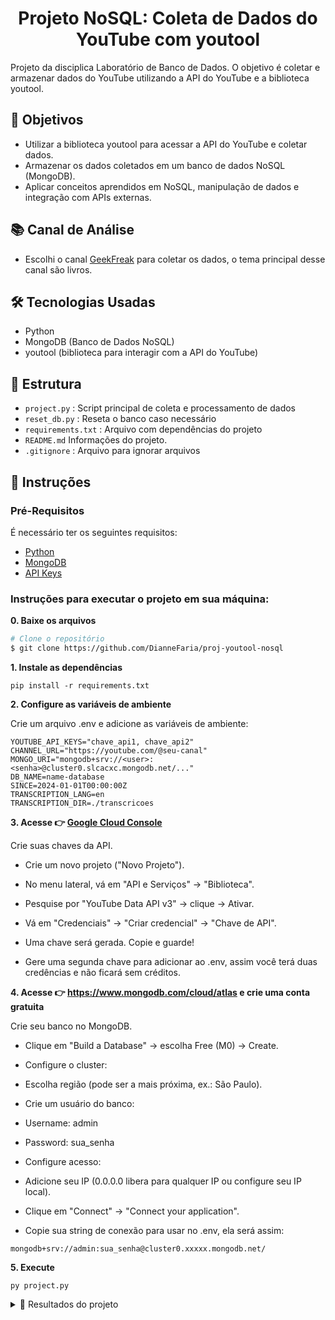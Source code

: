 <h1 align="center">
  Projeto NoSQL: Coleta de Dados do YouTube com youtool
</h1>

Projeto da disciplica Laboratório de Banco de Dados. O objetivo é coletar e armazenar dados do YouTube utilizando a API do YouTube e a biblioteca youtool.

## 🎯 Objetivos
* Utilizar a biblioteca youtool para acessar a API do YouTube e coletar dados.
* Armazenar os dados coletados em um banco de dados NoSQL (MongoDB).
* Aplicar conceitos aprendidos em NoSQL, manipulação de dados e integração com APIs externas.

## 📚 Canal de Análise
*  Escolhi o canal [GeekFreak](https://www.youtube.com/@aquelegf) para coletar os dados, o tema principal desse canal são livros.

## 🛠️ Tecnologias Usadas
* Python
* MongoDB (Banco de Dados NoSQL)
* youtool (biblioteca para interagir com a API do YouTube)

## 📁 Estrutura
- `project.py`                  : Script principal de coleta e processamento de dados
- `reset_db.py`                  : Reseta o banco caso necessário
- `requirements.txt`        : Arquivo com dependências do projeto
- `README.md`                Informações do projeto.
- `.gitignore`              : Arquivo para ignorar arquivos 

## 📖 Instruções 

### Pré-Requisitos
É necessário ter os seguintes requisitos:
- [Python](https://www.python.org/)
- [MongoDB](https://www.mongodb.com/)
- [API Keys](https://console.cloud.google.com/)

### Instruções para executar o projeto em sua máquina:

**0. Baixe os arquivos**

```bash
# Clone o repositório
$ git clone https://github.com/DianneFaria/proj-youtool-nosql
```
**1. Instale as dependências**

```
pip install -r requirements.txt
```
**2. Configure as variáveis de ambiente**

Crie um arquivo .env e adicione as variáveis de ambiente:

```
YOUTUBE_API_KEYS="chave_api1, chave_api2"
CHANNEL_URL="https://youtube.com/@seu-canal"
MONGO_URI="mongodb+srv://<user>:<senha>@cluster0.slcacxc.mongodb.net/..."
DB_NAME=name-database
SINCE=2024-01-01T00:00:00Z
TRANSCRIPTION_LANG=en
TRANSCRIPTION_DIR=./transcricoes
```

**3. Acesse 👉 [Google Cloud Console](https://console.cloud.google.com/)**

Crie suas chaves da API.

- Crie um novo projeto ("Novo Projeto").

- No menu lateral, vá em "API e Serviços" → "Biblioteca".

- Pesquise por "YouTube Data API v3" → clique → Ativar.

- Vá em "Credenciais" → "Criar credencial" → "Chave de API".

- Uma chave será gerada. Copie e guarde!

- Gere uma segunda chave para adicionar ao .env, assim você terá duas credências e não ficará sem créditos.


**4. Acesse 👉 https://www.mongodb.com/cloud/atlas e crie uma conta gratuita**

Crie seu banco no MongoDB.

- Clique em "Build a Database" → escolha Free (M0) → Create.

- Configure o cluster:

- Escolha região (pode ser a mais próxima, ex.: São Paulo).

- Crie um usuário do banco:

- Username: admin

- Password: sua_senha

- Configure acesso:

- Adicione seu IP (0.0.0.0 libera para qualquer IP ou configure seu IP local).

- Clique em "Connect" → "Connect your application".

- Copie sua string de conexão para usar no .env, ela será assim:

```
mongodb+srv://admin:sua_senha@cluster0.xxxxx.mongodb.net/
```

**5. Execute**
```
py project.py
```

<details>
  <summary>🎥 Resultados do projeto</summary>
	
  ### GIF de execução
  ![gif youtool](https://github.com/user-attachments/assets/b05732c4-2158-4559-a698-0a2493631a7a)

  ### Imagem do MongoDB
  ![image](https://github.com/user-attachments/assets/2e97aeb2-7154-4df2-8a2f-9afcbb39e1bc)


</details>





